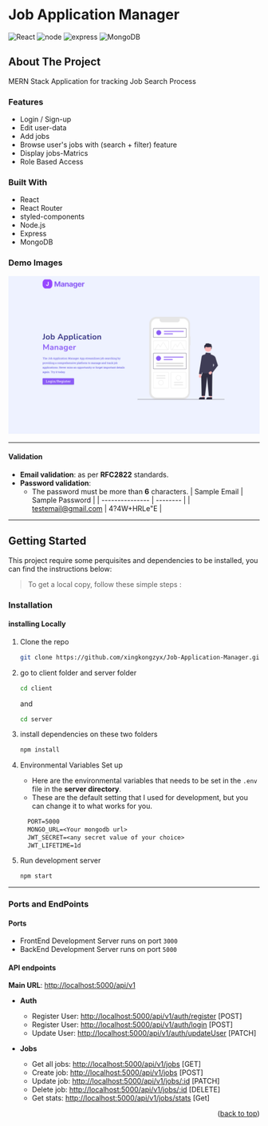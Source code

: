 # Job Application Manager

<div id="top"></div>

![React](https://img.shields.io/badge/React-20232A?style=for-the-badge&logo=react&logoColor=61DAFB)
![node](https://img.shields.io/badge/Node.js-339933?style=for-the-badge&logo=nodedotjs&logoColor=white)
![express](https://img.shields.io/badge/Express.js-000000?style=for-the-badge&logo=express&logoColor=white)
![MongoDB](https://img.shields.io/badge/MongoDB-4EA94B?style=for-the-badge&logo=mongodb&logoColor=white)

<!-- ABOUT THE PROJECT -->

## About The Project

MERN Stack Application for tracking Job Search Process

### Features

-   Login / Sign-up
-   Edit user-data
-   Add jobs
-   Browse user's jobs with (search + filter) feature
-   Display jobs-Matrics
-   Role Based Access

### Built With

-   React
-   React Router
-   styled-components
-   Node.js
-   Express
-   MongoDB

### Demo Images

<img src="./github_demo_images/demo1.png" style="zoom:50%;" />
<!-- <br />
<img src="./github_demo_images/demo2.png" style="zoom:50%;" />
<br />
<img src="./github_demo_images/demo3.png" style="zoom:50%;" /> -->

---

#### Validation

-   **Email validation**: as per **RFC2822** standards.
-   **Password validation**:
    -   The password must be more than **6** characters.
        | Sample Email | Sample Password |
        | --------------- | -------- |
        | testemail@gmail.com | 4?4W+HRLe"E |

---

## Getting Started

This project require some perquisites and dependencies to be installed, you can find the instructions below:

> To get a local copy, follow these simple steps :

### Installation

#### installing Locally

1. Clone the repo
    ```sh
    git clone https://github.com/xingkongzyx/Job-Application-Manager.git
    ```
2. go to client folder and server folder

    ```sh
    cd client
    ```

    and

    ```sh
    cd server
    ```

3. install dependencies on these two folders

    ```bash
    npm install
    ```

4. Environmental Variables Set up

    - Here are the environmental variables that needs to be set in the `.env` file in the **server directory**.
    - These are the default setting that I used for development, but you can change it to what works for you.

    ```
      PORT=5000
      MONGO_URL=<Your mongodb url>
      JWT_SECRET=<any secret value of your choice>
      JWT_LIFETIME=1d
    ```

5. Run development server

    ```sh
    npm start
    ```

---

### Ports and EndPoints

#### Ports

-   FrontEnd Development Server runs on port `3000`
-   BackEnd Development Server runs on port `5000`

#### API endpoints

**Main URL**: [http://localhost:5000/api/v1](http://localhost:5000/api/v1)

-   **Auth**

    -   Register User: [http://localhost:5000/api/v1/auth/register](http://localhost:5000/api/v1/auth/register) [POST]
    -   Register User: [http://localhost:5000/api/v1/auth/login](http://localhost:5000/api/v1/auth/login) [POST]
    -   Update User: [http://localhost:5000/api/v1/auth/updateUser](http://localhost:5000/api/v1/auth/updateUser) [PATCH]

-   **Jobs**

    -   Get all jobs: [http://localhost:5000/api/v1/jobs](http://localhost:5000/api/v1/jobs) [GET]
    -   Create job: [http://localhost:5000/api/v1/jobs](http://localhost:5000/api/v1/jobs) [POST]
    -   Update job: [http://localhost:5000/api/v1/jobs/:id](http://localhost:5000/api/v1/jobs/:id) [PATCH]
    -   Delete job: [http://localhost:5000/api/v1/jobs/:id](http://localhost:5000/api/v1/jobs/:id) [DELETE]
    -   Get stats: [http://localhost:5000/api/v1/jobs/stats](http://localhost:5000/api/v1/jobs/stats) [Get]

<p align="right">(<a href="#top">back to top</a>)</p>

